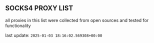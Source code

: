 ## SOCKS4 PROXY LIST

all proxies in this list were collected from open sources and tested for functionality

last update: `2025-01-03 18:16:02.569308+00:00`